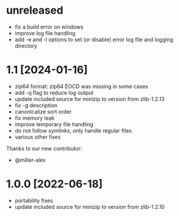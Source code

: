 # unreleased

* fix a build error on windows
* improve log file handling
* add -e and -l options to set (or disable) error log file and logging directory

# 1.1 [2024-01-16]

* zip64 format: zip64 EOCD was missing in some cases
* add -q flag to reduce log output
* update included source for minizip to version from zlib-1.2.13
* fix -g description
* canonicalize sort order
* fix memory leak
* improve temporary file handling
* do not follow symlinks, only handle regular files
* various other fixes

Thanks to our new contributor:
* @miller-alex

# 1.0.0 [2022-06-18]

* portability fixes
* update included source for minizip to version from zlib-1.2.10
